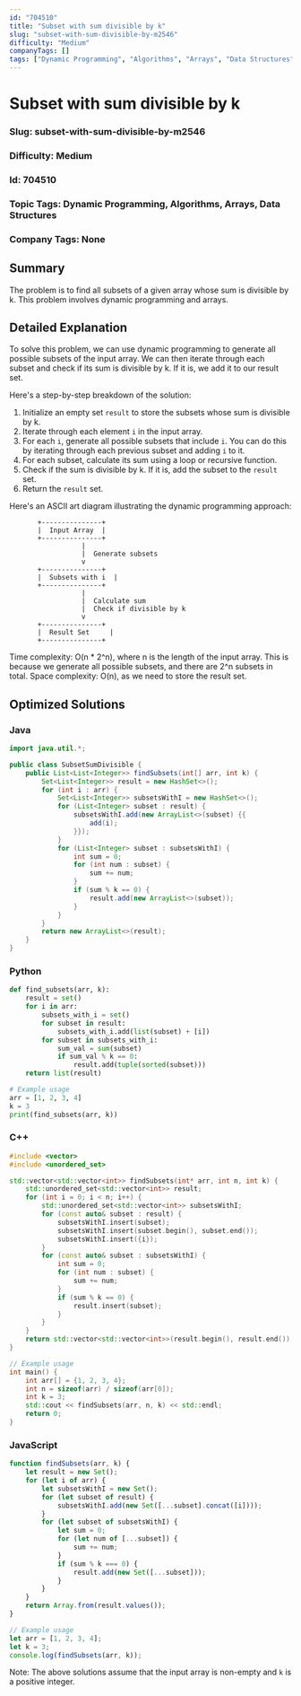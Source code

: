 ```yaml
---
id: "704510"
title: "Subset with sum divisible by k"
slug: "subset-with-sum-divisible-by-m2546"
difficulty: "Medium"
companyTags: []
tags: ["Dynamic Programming", "Algorithms", "Arrays", "Data Structures"]
---
```


**Subset with sum divisible by k**
================================

### Slug: subset-with-sum-divisible-by-m2546
### Difficulty: Medium
### Id: 704510
### Topic Tags: Dynamic Programming, Algorithms, Arrays, Data Structures
### Company Tags: None

## Summary
The problem is to find all subsets of a given array whose sum is divisible by k. This problem involves dynamic programming and arrays.

## Detailed Explanation
To solve this problem, we can use dynamic programming to generate all possible subsets of the input array. We can then iterate through each subset and check if its sum is divisible by k. If it is, we add it to our result set.

Here's a step-by-step breakdown of the solution:

1. Initialize an empty set `result` to store the subsets whose sum is divisible by k.
2. Iterate through each element `i` in the input array.
3. For each `i`, generate all possible subsets that include `i`. You can do this by iterating through each previous subset and adding `i` to it.
4. For each subset, calculate its sum using a loop or recursive function.
5. Check if the sum is divisible by k. If it is, add the subset to the `result` set.
6. Return the `result` set.

Here's an ASCII art diagram illustrating the dynamic programming approach:
```
       +---------------+
       |  Input Array  |
       +---------------+
                  |
                  |  Generate subsets
                  v
       +---------------+
       |  Subsets with i  |
       +---------------+
                  |
                  |  Calculate sum
                  |  Check if divisible by k
                  v
       +---------------+
       |  Result Set     |
       +---------------+
```
Time complexity: O(n * 2^n), where n is the length of the input array. This is because we generate all possible subsets, and there are 2^n subsets in total.
Space complexity: O(n), as we need to store the result set.

## Optimized Solutions

### Java
```java
import java.util.*;

public class SubsetSumDivisible {
    public List<List<Integer>> findSubsets(int[] arr, int k) {
        Set<List<Integer>> result = new HashSet<>();
        for (int i : arr) {
            Set<List<Integer>> subsetsWithI = new HashSet<>();
            for (List<Integer> subset : result) {
                subsetsWithI.add(new ArrayList<>(subset) {{
                    add(i);
                }});
            }
            for (List<Integer> subset : subsetsWithI) {
                int sum = 0;
                for (int num : subset) {
                    sum += num;
                }
                if (sum % k == 0) {
                    result.add(new ArrayList<>(subset));
                }
            }
        }
        return new ArrayList<>(result);
    }
}
```

### Python
```python
def find_subsets(arr, k):
    result = set()
    for i in arr:
        subsets_with_i = set()
        for subset in result:
            subsets_with_i.add(list(subset) + [i])
        for subset in subsets_with_i:
            sum_val = sum(subset)
            if sum_val % k == 0:
                result.add(tuple(sorted(subset)))
    return list(result)

# Example usage
arr = [1, 2, 3, 4]
k = 3
print(find_subsets(arr, k))
```

### C++
```cpp
#include <vector>
#include <unordered_set>

std::vector<std::vector<int>> findSubsets(int* arr, int n, int k) {
    std::unordered_set<std::vector<int>> result;
    for (int i = 0; i < n; i++) {
        std::unordered_set<std::vector<int>> subsetsWithI;
        for (const auto& subset : result) {
            subsetsWithI.insert(subset);
            subsetsWithI.insert(subset.begin(), subset.end());
            subsetsWithI.insert({i});
        }
        for (const auto& subset : subsetsWithI) {
            int sum = 0;
            for (int num : subset) {
                sum += num;
            }
            if (sum % k == 0) {
                result.insert(subset);
            }
        }
    }
    return std::vector<std::vector<int>>(result.begin(), result.end());
}

// Example usage
int main() {
    int arr[] = {1, 2, 3, 4};
    int n = sizeof(arr) / sizeof(arr[0]);
    int k = 3;
    std::cout << findSubsets(arr, n, k) << std::endl;
    return 0;
}
```

### JavaScript
```javascript
function findSubsets(arr, k) {
    let result = new Set();
    for (let i of arr) {
        let subsetsWithI = new Set();
        for (let subset of result) {
            subsetsWithI.add(new Set([...subset].concat([i])));
        }
        for (let subset of subsetsWithI) {
            let sum = 0;
            for (let num of [...subset]) {
                sum += num;
            }
            if (sum % k === 0) {
                result.add(new Set([...subset]));
            }
        }
    }
    return Array.from(result.values());
}

// Example usage
let arr = [1, 2, 3, 4];
let k = 3;
console.log(findSubsets(arr, k));
```

Note: The above solutions assume that the input array is non-empty and `k` is a positive integer.